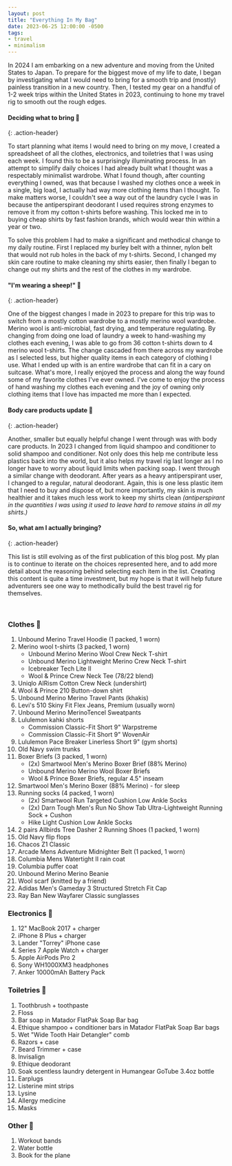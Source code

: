 ```yaml
---
layout: post
title: "Everything In My Bag"
date: 2023-06-25 12:00:00 -0500
tags:
- travel
- minimalism
---
```


In 2024 I am embarking on a new adventure and moving from the United States to Japan. To prepare for the biggest move of my life to date, I began by investigating what I would need to bring for a smooth trip and (mostly) painless transition in a new country. Then, I tested my gear on a handful of 1-2 week trips within the United States in 2023, continuing to hone my travel rig to smooth out the rough edges.

#### Deciding what to bring 🤔
{: .action-header}

To start planning what items I would need to bring on my move, I created a spreadsheet of all the clothes, electronics, and toiletries that I was using each week. I found this to be a surprisingly illuminating process. In an attempt to simplify daily choices I had already built what I thought was a respectably minimalist wardrobe. What I found though, after counting everything I owned, was that because I washed my clothes once a week in a single, big load, I actually had way more clothing items than I thought. To make matters worse, I couldn't see a way out of the laundry cycle I was in because the antiperspirant deodorant I used requires strong enzymes to remove it from my cotton t-shirts before washing. This locked me in to buying cheap shirts by fast fashion brands, which would wear thin within a year or two.

To solve this problem I had to make a significant and methodical change to my daily routine. First I replaced my burley belt with a thinner, nylon belt that would not rub holes in the back of my t-shirts. Second, I changed my skin care routine to make cleaning my shirts easier, then finally I began to change out my shirts and the rest of the clothes in my wardrobe.

#### "I'm wearing a sheep!" 🐑
{: .action-header}

One of the biggest changes I made in 2023 to prepare for this trip was to switch from a mostly cotton wardrobe to a mostly merino wool wardrobe. Merino wool is anti-microbial, fast drying, and temperature regulating. By changing from doing one load of laundry a week to hand-washing my clothes each evening, I was able to go from 36 cotton t-shirts down to 4 merino wool t-shirts. The change cascaded from there across my wardrobe as I selected less, but higher quality items in each category of clothing I use. What I ended up with is an entire wardrobe that can fit in a cary on suitcase. What's more, I really enjoyed the process and along the way found some of my favorite clothes I've ever owned. I've come to enjoy the process of hand washing my clothes each evening and the joy of owning only clothing items that I love has impacted me more than I expected.

#### Body care products update 🧼
{: .action-header}

Another, smaller but equally helpful change I went through was with body care products. In 2023 I changed from liquid shampoo and conditioner to solid shampoo and conditioner. Not only does this help me contribute less plastics back into the world, but it also helps my travel rig last longer as I no longer have to worry about liquid limits when packing soap. I went through a similar change with deodorant. After years as a heavy antiperspirant user, I changed to a regular, natural deodorant. Again, this is one less plastic item that I need to buy and dispose of, but more importantly, my skin is much healthier and it takes much less work to keep my shirts clean *(antiperspirant in the quantities I was using it used to leave hard to remove stains in all my shirts.)*

#### So, what am I actually bringing?
{: .action-header}

This list is still evolving as of the first publication of this blog post. My plan is to continue to iterate on the choices represented here, and to add more detail about the reasoning behind selecting each item in the list. Creating this content is quite a time investment, but my hope is that it will help future adventurers see one way to methodically build the best travel rig for themselves.

<br/>

### Clothes 👕
1. Unbound Merino Travel Hoodie (1 packed, 1 worn)
2. Merino wool t-shirts (3 packed, 1 worn)
	* Unbound Merino Merino Wool Crew Neck T-shirt
	* Unbound Merino Lightweight Merino Crew Neck T-shirt
	* Icebreaker Tech Lite II
	* Wool & Prince Crew Neck Tee (78/22 blend)
3. Uniqlo AIRism Cotton Crew Neck (undershirt)
4. Wool & Prince 210 Button-down shirt
5. Unbound Merino Merino Travel Pants (khakis)
6. Levi's 510 Skiny Fit Flex Jeans, Premium (usually worn)
7. Unbound Merino MerinoTencel Sweatpants
8. Lululemon kahki shorts
	* Commission Classic-Fit Short 9" Warpstreme
	* Commission Classic-Fit Short 9" WovenAir
9. Lululemon Pace Breaker Linerless Short 9" (gym shorts)
10. Old Navy swim trunks
11. Boxer Briefs (3 packed, 1 worn)
	* (2x) Smartwool Men's Merino Boxer Brief (88% Merino)
	* Unbound Merino Merino Wool Boxer Briefs
	* Wool & Prince Boxer Briefs, regular 4.5" inseam
12. Smartwool Men's Merino Boxer (88% Merino) - for sleep
13. Running socks (4 packed, 1 worn)
	* (2x) Smartwool Run Targeted Cushion Low Ankle Socks
	* (2x) Darn Tough Men's Run No Show Tab Ultra-Lightweight Running Sock + Cushon
	* Hike Light Cushion Low Ankle Socks
14. 2 pairs Allbirds Tree Dasher 2 Running Shoes (1 packed, 1 worn)
15. Old Navy flip flops
16. Chacos Z1 Classic
17. Arcade Mens Adventure Midnighter Belt (1 packed, 1 worn)
18. Columbia Mens Watertight II rain coat
19. Columbia puffer coat
20. Unbound Merino	Merino Beanie
21. Wool scarf (knitted by a friend)
22. Adidas Men's Gameday 3 Structured Stretch Fit Cap
23. Ray Ban New Wayfarer Classic sunglasses

### Electronics 🔌
1. 12" MacBook 2017 + charger
2. iPhone 8 Plus + charger
3. Lander "Torrey" iPhone case
4. Series 7 Apple Watch + charger
5. Apple AirPods Pro 2
6. Sony WH1000XM3 headphones
7. Anker 10000mAh Battery Pack

### Toiletries 🛁
1. Toothbrush + toothpaste
2. Floss
3. Bar soap in Matador FlatPak Soap Bar bag
4. Ethique shampoo + conditioner bars in Matador FlatPak Soap Bar bags
5. Wet "Wide Tooth Hair Detangler" comb
6. Razors + case
7. Beard Trimmer + case
8. Invisalign
9. Ethique deodorant
10. Soak scentless laundry detergent in Humangear	GoTube 3.4oz bottle
11. Earplugs
12. Listerine mint strips
13. Lysine
14. Allergy medicine
15. Masks

### Other 🧿
1. Workout bands
2. Water bottle
3. Book for the plane
